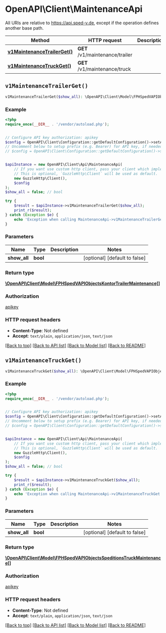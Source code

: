 # OpenAPI\Client\MaintenanceApi

All URIs are relative to https://api.sped-v.de, except if the operation defines another base path.

| Method | HTTP request | Description |
| ------------- | ------------- | ------------- |
| [**v1MaintenanceTrailerGet()**](MaintenanceApi.md#v1MaintenanceTrailerGet) | **GET** /v1/maintenance/trailer |  |
| [**v1MaintenanceTruckGet()**](MaintenanceApi.md#v1MaintenanceTruckGet) | **GET** /v1/maintenance/truck |  |


## `v1MaintenanceTrailerGet()`

```php
v1MaintenanceTrailerGet($show_all): \OpenAPI\Client\Model\FPHSpedVAPIObjectsKontorTrailerMaintenance[]
```



### Example

```php
<?php
require_once(__DIR__ . '/vendor/autoload.php');


// Configure API key authorization: apikey
$config = OpenAPI\Client\Configuration::getDefaultConfiguration()->setApiKey('X-Api-Key', 'YOUR_API_KEY');
// Uncomment below to setup prefix (e.g. Bearer) for API key, if needed
// $config = OpenAPI\Client\Configuration::getDefaultConfiguration()->setApiKeyPrefix('X-Api-Key', 'Bearer');


$apiInstance = new OpenAPI\Client\Api\MaintenanceApi(
    // If you want use custom http client, pass your client which implements `GuzzleHttp\ClientInterface`.
    // This is optional, `GuzzleHttp\Client` will be used as default.
    new GuzzleHttp\Client(),
    $config
);
$show_all = false; // bool

try {
    $result = $apiInstance->v1MaintenanceTrailerGet($show_all);
    print_r($result);
} catch (Exception $e) {
    echo 'Exception when calling MaintenanceApi->v1MaintenanceTrailerGet: ', $e->getMessage(), PHP_EOL;
}
```

### Parameters

| Name | Type | Description  | Notes |
| ------------- | ------------- | ------------- | ------------- |
| **show_all** | **bool**|  | [optional] [default to false] |

### Return type

[**\OpenAPI\Client\Model\FPHSpedVAPIObjectsKontorTrailerMaintenance[]**](../Model/FPHSpedVAPIObjectsKontorTrailerMaintenance.md)

### Authorization

[apikey](../../README.md#apikey)

### HTTP request headers

- **Content-Type**: Not defined
- **Accept**: `text/plain`, `application/json`, `text/json`

[[Back to top]](#) [[Back to API list]](../../README.md#endpoints)
[[Back to Model list]](../../README.md#models)
[[Back to README]](../../README.md)

## `v1MaintenanceTruckGet()`

```php
v1MaintenanceTruckGet($show_all): \OpenAPI\Client\Model\FPHSpedVAPIObjectsSpeditionsTruckMaintenance[]
```



### Example

```php
<?php
require_once(__DIR__ . '/vendor/autoload.php');


// Configure API key authorization: apikey
$config = OpenAPI\Client\Configuration::getDefaultConfiguration()->setApiKey('X-Api-Key', 'YOUR_API_KEY');
// Uncomment below to setup prefix (e.g. Bearer) for API key, if needed
// $config = OpenAPI\Client\Configuration::getDefaultConfiguration()->setApiKeyPrefix('X-Api-Key', 'Bearer');


$apiInstance = new OpenAPI\Client\Api\MaintenanceApi(
    // If you want use custom http client, pass your client which implements `GuzzleHttp\ClientInterface`.
    // This is optional, `GuzzleHttp\Client` will be used as default.
    new GuzzleHttp\Client(),
    $config
);
$show_all = false; // bool

try {
    $result = $apiInstance->v1MaintenanceTruckGet($show_all);
    print_r($result);
} catch (Exception $e) {
    echo 'Exception when calling MaintenanceApi->v1MaintenanceTruckGet: ', $e->getMessage(), PHP_EOL;
}
```

### Parameters

| Name | Type | Description  | Notes |
| ------------- | ------------- | ------------- | ------------- |
| **show_all** | **bool**|  | [optional] [default to false] |

### Return type

[**\OpenAPI\Client\Model\FPHSpedVAPIObjectsSpeditionsTruckMaintenance[]**](../Model/FPHSpedVAPIObjectsSpeditionsTruckMaintenance.md)

### Authorization

[apikey](../../README.md#apikey)

### HTTP request headers

- **Content-Type**: Not defined
- **Accept**: `text/plain`, `application/json`, `text/json`

[[Back to top]](#) [[Back to API list]](../../README.md#endpoints)
[[Back to Model list]](../../README.md#models)
[[Back to README]](../../README.md)
